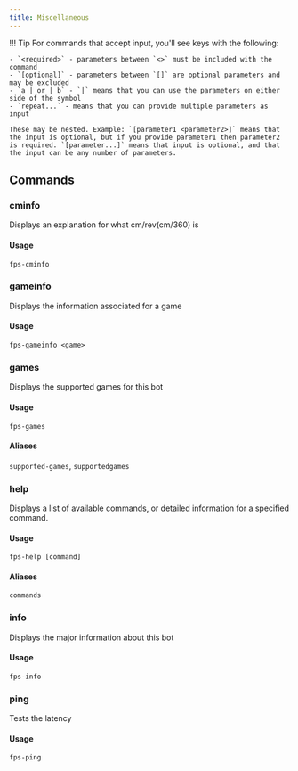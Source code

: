 ```yaml
---
title: Miscellaneous 
---
```


!!! Tip
    For commands that accept input, you'll see keys with the following:

    - `<required>` - parameters between `<>` must be included with the command
    - `[optional]` - parameters between `[]` are optional parameters and may be excluded
    - `a | or | b` - `|` means that you can use the parameters on either side of the symbol
    - `repeat...` - means that you can provide multiple parameters as input

    These may be nested. Example: `[parameter1 <parameter2>]` means that the input is optional, but if you provide parameter1 then parameter2 is required. `[parameter...]` means that input is optional, and that the input can be any number of parameters.

## Commands

### cminfo

Displays an explanation for what cm/rev\(cm/360\) is

#### Usage

```text
fps-cminfo
```

### gameinfo

Displays the information associated for a game

#### Usage

```text
fps-gameinfo <game>
```

### games

Displays the supported games for this bot

#### Usage

```text
fps-games
```

#### Aliases

`supported-games`, `supportedgames`

### help

Displays a list of available commands, or detailed information for a specified command.

#### Usage

```text
fps-help [command]
```

#### Aliases

`commands`

### info

Displays the major information about this bot

#### Usage

```text
fps-info
```

### ping

Tests the latency

#### Usage

```text
fps-ping
```



